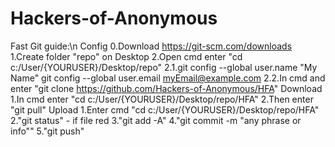 # Hackers-of-Anonymous
Fast Git guide:\n
    Config
     0.Download https://git-scm.com/downloads
     1.Create folder "repo" on Desktop
     2.Open cmd enter "cd c:/User/{YOURUSER}/Desktop/repo"
     2.1.git config --global user.name "My Name" 
         git config --global user.email myEmail@example.com
     2.2.In cmd and enter "git clone https://github.com/Hackers-of-Anonymous/HFA"
    Download
     1.In cmd enter "cd c:/User/{YOURUSER}/Desktop/repo/HFA"
     2.Then enter "git pull"
    Upload
     1.Enter cmd "cd c:/User/{YOURUSER}/Desktop/repo/HFA"
     2."git status" - if file red
     3."git add -A"
     4."git commit -m "any phrase or info""
     5."git push"
